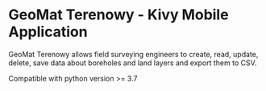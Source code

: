 
# GeoMat Terenowy - Kivy Mobile Application
GeoMat Terenowy allows field surveying engineers to create, read, update, delete, save data about boreholes and land layers and export them to CSV.

Compatible with python version >= 3.7

